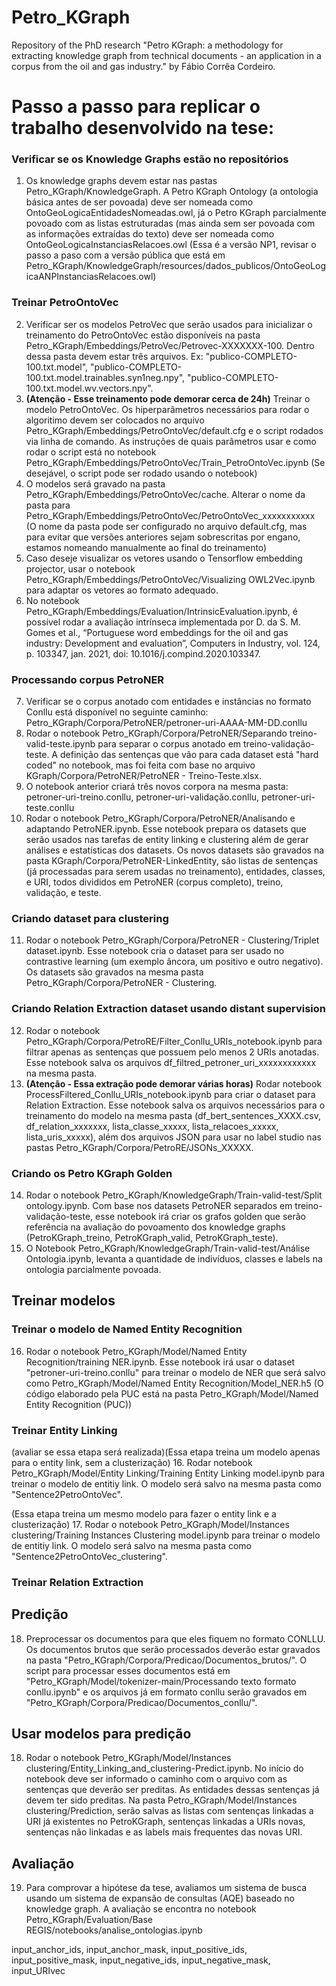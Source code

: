 # Petro_KGraph
 Repository of the PhD research "Petro KGraph: a methodology for extracting knowledge graph from technical documents - an application in a corpus from the oil and gas industry." by Fábio Corrêa Cordeiro.
 
 
# Passo a passo para replicar o trabalho desenvolvido na tese:

### Verificar se os Knowledge Graphs estão no repositórios
1. Os knowledge graphs devem estar nas pastas Petro_KGraph/KnowledgeGraph. A Petro KGraph Ontology (a ontologia básica antes de ser povoada) deve ser nomeada como OntoGeoLogicaEntidadesNomeadas.owl, já o Petro KGraph parcialmente povoado com as listas estruturadas (mas ainda sem ser povoada com as informações extraídas do texto) deve ser nomeada como OntoGeoLogicaInstanciasRelacoes.owl
(Essa é a versão NP1, revisar o passo a paso com a versão pública que está em Petro_KGraph/KnowledgeGraph/resources/dados_publicos/OntoGeoLogicaANPInstanciasRelacoes.owl)

### Treinar PetroOntoVec
2. Verificar ser os modelos PetroVec que serão usados para inicializar o treinamento do PetroOntoVec estão disponíveis na pasta Petro_KGraph/Embeddings/PetroVec/Petrovec-XXXXXXX-100. Dentro dessa pasta devem estar três arquivos. Ex: "publico-COMPLETO-100.txt.model", "publico-COMPLETO-100.txt.model.trainables.syn1neg.npy", "publico-COMPLETO-100.txt.model.wv.vectors.npy".
3. **(Atenção - Esse treinamento pode demorar cerca de 24h)** Treinar o modelo PetroOntoVec. Os hiperparâmetros necessários para rodar o algoritimo devem ser colocados no arquivo Petro_KGraph/Embeddings/PetroOntoVec/default.cfg e o script rodados via linha de comando. As instruções de quais parâmetros usar e como rodar o script está no notebook Petro_KGraph/Embeddings/PetroOntoVec/Train_PetroOntoVec.ipynb (Se desejável, o script pode ser rodado usando o notebook)
4. O modelos será gravado na pasta Petro_KGraph/Embeddings/PetroOntoVec/cache. Alterar o nome da pasta para Petro_KGraph/Embeddings/PetroOntoVec/PetroOntoVec_xxxxxxxxxxx (O nome da pasta pode ser configurado no arquivo default.cfg, mas para evitar que versões anteriores sejam sobrescritas por engano, estamos nomeando manualmente ao final do treinamento)
5. Caso deseje visualizar os vetores usando o Tensorflow embedding projector, usar o notebook Petro_KGraph/Embeddings/PetroOntoVec/Visualizing OWL2Vec.ipynb para adaptar os vetores ao formato adequado.
6. No notebook Petro_KGraph/Embeddings/Evaluation/IntrinsicEvaluation.ipynb, é possível rodar a avaliação intrínseca implementada por D. da S. M. Gomes et al., “Portuguese word embeddings for the oil and gas industry: Development and evaluation”, Computers in Industry, vol. 124, p. 103347, jan. 2021, doi: 10.1016/j.compind.2020.103347.
 
### Processando corpus PetroNER
7. Verificar se o corpus anotado com entidades e instâncias no formato Conllu está disponível no seguinte caminho: Petro_KGraph/Corpora/PetroNER/petroner-uri-AAAA-MM-DD.conllu
8. Rodar o notebook Petro_KGraph/Corpora/PetroNER/Separando treino-valid-teste.ipynb para separar o corpus anotado em treino-validação-teste. A definição das sentenças que vão para cada dataset está "hard coded" no notebook, mas foi feita com base no arquivo KGraph/Corpora/PetroNER/PetroNER - Treino-Teste.xlsx.
9. O notebook anterior criará três novos corpora na mesma pasta: petroner-uri-treino.conllu, petroner-uri-validação.conllu, petroner-uri-teste.conllu
10. Rodar o notebook Petro_KGraph/Corpora/PetroNER/Analisando e adaptando PetroNER.ipynb. Esse notebook prepara os datasets que serão usados nas tarefas de entity linking e clustering além de gerar análises e estatísticas dos datasets. Os novos datasets são gravados na pasta KGraph/Corpora/PetroNER-LinkedEntity, são listas de sentenças (já processadas para serem usadas no treinamento), entidades, classes, e URI, todos divididos em PetroNER (corpus completo), treino, validação, e teste.

### Criando dataset para clustering
11. Rodar o notebook Petro_KGraph/Corpora/PetroNER - Clustering/Triplet dataset.ipynb. Esse notebook cria o dataset para ser usado no contrastive learning (um exemplo âncora, um positivo e outro negativo). Os datasets são gravados na mesma pasta Petro_KGraph/Corpora/PetroNER - Clustering.

### Criando Relation Extraction dataset usando distant supervision
12. Rodar o notebook Petro_KGraph/Corpora/PetroRE/Filter_Conllu_URIs_notebook.ipynb para filtrar apenas as sentenças que possuem pelo menos 2 URIs anotadas. Esse notebook salva os arquivos df_filtred_petroner_uri_xxxxxxxxxxxx na mesma pasta.
13. **(Atenção - Essa extração pode demorar várias horas)** Rodar notebook ProcessFiltered_Conllu_URIs_notebook.ipynb para criar o dataset para Relation Extraction. Esse notebook salva os arquivos necessários para o treinamento do modelo na mesma pasta (df_bert_sentences_XXXX.csv, df_relation_xxxxxxx, lista_classe_xxxxx, lista_relacoes_xxxxx, lista_uris_xxxxx), além dos arquivos JSON para usar no label studio nas pastas Petro_KGraph/Corpora/PetroRE/JSONs_XXXXX. 

### Criando os Petro KGraph Golden
14. Rodar o notebook Petro_KGraph/KnowledgeGraph/Train-valid-test/Split ontology.ipynb. Com base nos datasets PetroNER separados em treino-validação-teste, esse notebook irá criar os grafos golden que serão referência na avaliação do povoamento dos knowledge graphs (PetroKGraph_treino, PetroKGraph_valid, PetroKGraph_teste).
15. O Notebook Petro_KGraph/KnowledgeGraph/Train-valid-test/Análise Ontologia.ipynb, levanta a quantidade de indivíduos, classes e labels na ontologia parcialmente povoada.

## Treinar modelos
### Treinar o modelo de Named Entity Recognition
16. Rodar o notebook Petro_KGraph/Model/Named Entity Recognition/training NER.ipynb. Esse notebook irá usar o dataset "petroner-uri-treino.conllu" para treinar o modelo de NER que será salvo como Petro_KGraph/Model/Named Entity Recognition/Model_NER.h5 (O código elaborado pela PUC está na pasta Petro_KGraph/Model/Named Entity Recognition (PUC))

### Treinar Entity Linking 
(avaliar se essa etapa será realizada)(Essa etapa treina um modelo apenas para o entity link, sem a clusterização)
16. Rodar notebook Petro_KGraph/Model/Entity Linking/Training Entity Linking model.ipynb para treinar o modelo de entitiy link. O modelo será salvo na mesma pasta como "Sentence2PetroOntoVec".

(Essa etapa treina um mesmo modelo para fazer o entity link e a clusterização)
17. Rodar o notebook Petro_KGraph/Model/Instances clustering/Training Instances Clustering model.ipynb para treinar o modelo de entitiy link. O modelo será salvo na mesma pasta como "Sentence2PetroOntoVec_clustering".

### Treinar Relation Extraction


## Predição

18. Preprocessar os documentos para que eles fiquem no formato CONLLU. Os documentos brutos que serão processados deverão estar gravados na pasta "Petro_KGraph/Corpora/Predicao/Documentos_brutos/". O script para processar esses documentos está em "Petro_KGraph/Model/tokenizer-main/Processando texto formato conllu.ipynb" e os arquivos já em formato conllu serão gravados em "Petro_KGraph/Corpora/Predicao/Documentos_conllu/".



## Usar modelos para predição
18. Rodar o notebook Petro_KGraph/Model/Instances clustering/Entity_Linking_and_clustering-Predict.ipynb. No início do notebook deve ser informado o caminho com o arquivo com as sentenças que deverão ser preditas. As entidades dessas sentenças já devem ter sido preditas. Na pasta Petro_KGraph/Model/Instances clustering/Prediction, serão salvas as listas com sentenças linkadas a URI já existentes no PetroKGraph, sentenças linkadas a URIs novas, sentenças não linkadas e as labels mais frequentes das novas URI. 


## Avaliação
19. Para comprovar a hipótese da tese, avaliamos um sistema de busca usando um sistema de expansão de consultas (AQE) baseado no knowledge graph. A avaliação se encontra no notebook Petro_KGraph/Evaluation/Base REGIS/notebooks/analise_ontologias.ipynb



input_anchor_ids, input_anchor_mask, input_positive_ids, input_positive_mask, input_negative_ids, input_negative_mask, input_URIvec 
